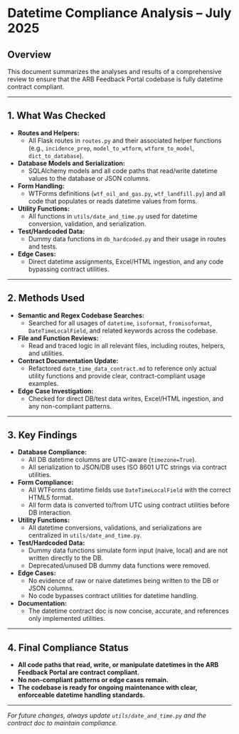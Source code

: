 # Datetime Compliance Analysis – July 2025

## Overview

This document summarizes the analyses and results of a comprehensive review to ensure that the ARB Feedback Portal
codebase is fully datetime contract compliant.

---

## 1. What Was Checked

- **Routes and Helpers:**
    - All Flask routes in `routes.py` and their associated helper functions (e.g., `incidence_prep`, `model_to_wtform`,
      `wtform_to_model`, `dict_to_database`).
- **Database Models and Serialization:**
    - SQLAlchemy models and all code paths that read/write datetime values to the database or JSON columns.
- **Form Handling:**
    - WTForms definitions (`wtf_oil_and_gas.py`, `wtf_landfill.py`) and all code that populates or reads datetime values
      from forms.
- **Utility Functions:**
    - All functions in `utils/date_and_time.py` used for datetime conversion, validation, and serialization.
- **Test/Hardcoded Data:**
    - Dummy data functions in `db_hardcoded.py` and their usage in routes and tests.
- **Edge Cases:**
    - Direct datetime assignments, Excel/HTML ingestion, and any code bypassing contract utilities.

---

## 2. Methods Used

- **Semantic and Regex Codebase Searches:**
    - Searched for all usages of `datetime`, `isoformat`, `fromisoformat`, `DateTimeLocalField`, and related keywords
      across the codebase.
- **File and Function Reviews:**
    - Read and traced logic in all relevant files, including routes, helpers, and utilities.
- **Contract Documentation Update:**
    - Refactored `date_time_data_contract.md` to reference only actual utility functions and provide clear,
      contract-compliant usage examples.
- **Edge Case Investigation:**
    - Checked for direct DB/test data writes, Excel/HTML ingestion, and any non-compliant patterns.

---

## 3. Key Findings

- **Database Compliance:**
    - All DB datetime columns are UTC-aware (`timezone=True`).
    - All serialization to JSON/DB uses ISO 8601 UTC strings via contract utilities.
- **Form Compliance:**
    - All WTForms datetime fields use `DateTimeLocalField` with the correct HTML5 format.
    - All form data is converted to/from UTC using contract utilities before DB interaction.
- **Utility Functions:**
    - All datetime conversions, validations, and serializations are centralized in `utils/date_and_time.py`.
- **Test/Hardcoded Data:**
    - Dummy data functions simulate form input (naive, local) and are not written directly to the DB.
    - Deprecated/unused DB dummy data functions were removed.
- **Edge Cases:**
    - No evidence of raw or naive datetimes being written to the DB or JSON columns.
    - No code bypasses contract utilities for datetime handling.
- **Documentation:**
    - The datetime contract doc is now concise, accurate, and references only implemented utilities.

---

## 4. Final Compliance Status

- **All code paths that read, write, or manipulate datetimes in the ARB Feedback Portal are contract compliant.**
- **No non-compliant patterns or edge cases remain.**
- **The codebase is ready for ongoing maintenance with clear, enforceable datetime handling standards.**

---

*For future changes, always update `utils/date_and_time.py` and the contract doc to maintain compliance.*

